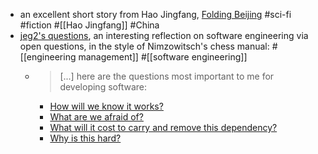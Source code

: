 - an excellent short story from Hao Jingfang, [Folding Beijing](https://www.uncannymagazine.com/article/folding-beijing-2/) #sci-fi #fiction #[[Hao Jingfang]] #China
- [jeg2's questions](https://programmersstone.blog/posts/jeg2s-questions/), an interesting reflection on software engineering via open questions, in the style of Nimzowitsch's chess manual: #[[engineering management]] #[[software engineering]]
	- > [...] here are the questions most important to me for developing software:
	  * [How will we know it works?](https://programmersstone.blog/posts/how-will-we-know-it-works/)
	  * [What are we afraid of?](https://programmersstone.blog/posts/what-are-we-afraid-of/)
	  * [What will it cost to carry and remove this dependency?](https://programmersstone.blog/posts/what-will-it-cost-to-carry-and-remove-this-dependancy/)
	  * [Why is this hard?](https://programmersstone.blog/posts/why-is-this-hard/)